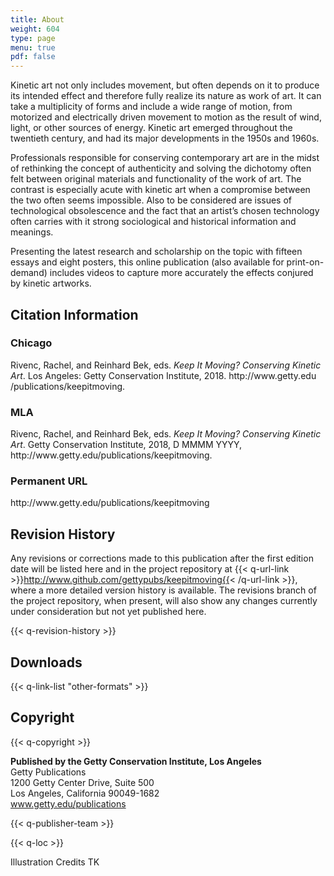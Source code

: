 ```yaml
---
title: About
weight: 604
type: page
menu: true
pdf: false
---
```


Kinetic art not only includes movement, but often depends on it to produce its intended effect and therefore fully realize its nature as work of art. It can take a multiplicity of forms and include a wide range of motion, from motorized and electrically driven movement to motion as the result of wind, light, or other sources of energy. Kinetic art emerged throughout the twentieth century, and had its major developments in the 1950s and 1960s.

Professionals responsible for conserving contemporary art are in the midst of rethinking the concept of authenticity and solving the dichotomy often felt between original materials and functionality of the work of art. The contrast is especially acute with kinetic art when a compromise between the two often seems impossible. Also to be considered are issues of technological obsolescence and the fact that an artist’s chosen technology often carries with it strong sociological and historical information and meanings.

Presenting the latest research and scholarship on the topic with fifteen essays and eight posters, this online publication (also available for print-on-demand) includes videos to capture more accurately the effects conjured by kinetic artworks.

## Citation Information

### Chicago

<p>Rivenc, Rachel, and Reinhard Bek, eds. <em>Keep It Moving? Conserving Kinetic Art</em>. Los Angeles: Getty Conservation Institute, 2018. http://www.getty.edu&#8203;/publications&#8203;/keepitmoving.</p>

### MLA

<p>Rivenc, Rachel, and Reinhard Bek, eds. <em>Keep It Moving? Conserving Kinetic Art</em>. Getty Conservation Institute, 2018, <span class="cite-current-date" id="js-date">D MMMM YYYY</span>, http://www.getty.edu&#8203;/publications&#8203;/keepitmoving.</p>

### Permanent URL

<p>http://www.getty.edu/&#8203;publications/&#8203;keepitmoving</p>

## Revision History

Any revisions or corrections made to this publication after the first edition date will be listed here and in the project repository at {{< q-url-link >}}http://www.github.com/gettypubs/keepitmoving{{< /q-url-link >}}, where a more detailed version history is available. The revisions branch of the project repository, when present, will also show any changes currently under consideration but not yet published here.

{{< q-revision-history >}}

## Downloads

{{< q-link-list "other-formats" >}}

## Copyright

{{< q-copyright >}}

**Published by the Getty Conservation Institute, Los Angeles**<br />
Getty Publications<br />
1200 Getty Center Drive, Suite 500<br />
Los Angeles, California 90049-1682<br />
www.getty.edu/publications

{{< q-publisher-team >}}

{{< q-loc >}}

Illustration Credits TK


